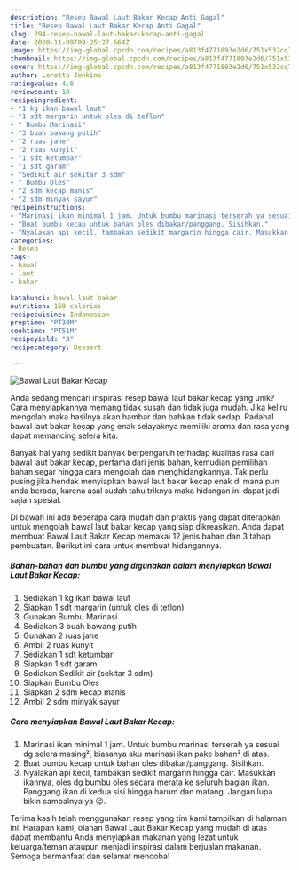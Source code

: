 ```yaml
---
description: "Resep Bawal Laut Bakar Kecap Anti Gagal"
title: "Resep Bawal Laut Bakar Kecap Anti Gagal"
slug: 294-resep-bawal-laut-bakar-kecap-anti-gagal
date: 2020-11-09T09:25:27.664Z
image: https://img-global.cpcdn.com/recipes/a813f4771893e2d6/751x532cq70/bawal-laut-bakar-kecap-foto-resep-utama.jpg
thumbnail: https://img-global.cpcdn.com/recipes/a813f4771893e2d6/751x532cq70/bawal-laut-bakar-kecap-foto-resep-utama.jpg
cover: https://img-global.cpcdn.com/recipes/a813f4771893e2d6/751x532cq70/bawal-laut-bakar-kecap-foto-resep-utama.jpg
author: Loretta Jenkins
ratingvalue: 4.6
reviewcount: 10
recipeingredient:
- "1 kg ikan bawal laut"
- "1 sdt margarin untuk oles di teflon"
- " Bumbu Marinasi"
- "3 buah bawang putih"
- "2 ruas jahe"
- "2 ruas kunyit"
- "1 sdt ketumbar"
- "1 sdt garam"
- "Sedikit air sekitar 3 sdm"
- " Bumbu Oles"
- "2 sdm kecap manis"
- "2 sdm minyak sayur"
recipeinstructions:
- "Marinasi ikan minimal 1 jam. Untuk bumbu marinasi terserah ya sesuai dg selera masing², biasanya aku marinasi ikan pake bahan² di atas."
- "Buat bumbu kecap untuk bahan oles dibakar/panggang. Sisihkan."
- "Nyalakan api kecil, tambakan sedikit margarin hingga cair. Masukkan ikannya, oles dg bumbu oles secara merata ke seluruh bagian ikan. Panggang ikan di kedua sisi hingga harum dan matang. Jangan lupa bikin sambalnya ya 😉."
categories:
- Resep
tags:
- bawal
- laut
- bakar

katakunci: bawal laut bakar 
nutrition: 169 calories
recipecuisine: Indonesian
preptime: "PT30M"
cooktime: "PT51M"
recipeyield: "3"
recipecategory: Dessert

---
```



![Bawal Laut Bakar Kecap](https://img-global.cpcdn.com/recipes/a813f4771893e2d6/751x532cq70/bawal-laut-bakar-kecap-foto-resep-utama.jpg)

Anda sedang mencari inspirasi resep bawal laut bakar kecap yang unik? Cara menyiapkannya memang tidak susah dan tidak juga mudah. Jika keliru mengolah maka hasilnya akan hambar dan bahkan tidak sedap. Padahal bawal laut bakar kecap yang enak selayaknya memiliki aroma dan rasa yang dapat memancing selera kita.



Banyak hal yang sedikit banyak berpengaruh terhadap kualitas rasa dari bawal laut bakar kecap, pertama dari jenis bahan, kemudian pemilihan bahan segar hingga cara mengolah dan menghidangkannya. Tak perlu pusing jika hendak menyiapkan bawal laut bakar kecap enak di mana pun anda berada, karena asal sudah tahu triknya maka hidangan ini dapat jadi sajian spesial.


Di bawah ini ada beberapa cara mudah dan praktis yang dapat diterapkan untuk mengolah bawal laut bakar kecap yang siap dikreasikan. Anda dapat membuat Bawal Laut Bakar Kecap memakai 12 jenis bahan dan 3 tahap pembuatan. Berikut ini cara untuk membuat hidangannya.

<!--inarticleads1-->

##### Bahan-bahan dan bumbu yang digunakan dalam menyiapkan Bawal Laut Bakar Kecap:

1. Sediakan 1 kg ikan bawal laut
1. Siapkan 1 sdt margarin (untuk oles di teflon)
1. Gunakan  Bumbu Marinasi
1. Sediakan 3 buah bawang putih
1. Gunakan 2 ruas jahe
1. Ambil 2 ruas kunyit
1. Sediakan 1 sdt ketumbar
1. Siapkan 1 sdt garam
1. Sediakan Sedikit air (sekitar 3 sdm)
1. Siapkan  Bumbu Oles
1. Siapkan 2 sdm kecap manis
1. Ambil 2 sdm minyak sayur




<!--inarticleads2-->

##### Cara menyiapkan Bawal Laut Bakar Kecap:

1. Marinasi ikan minimal 1 jam. Untuk bumbu marinasi terserah ya sesuai dg selera masing², biasanya aku marinasi ikan pake bahan² di atas.
1. Buat bumbu kecap untuk bahan oles dibakar/panggang. Sisihkan.
1. Nyalakan api kecil, tambakan sedikit margarin hingga cair. Masukkan ikannya, oles dg bumbu oles secara merata ke seluruh bagian ikan. Panggang ikan di kedua sisi hingga harum dan matang. Jangan lupa bikin sambalnya ya 😉.




Terima kasih telah menggunakan resep yang tim kami tampilkan di halaman ini. Harapan kami, olahan Bawal Laut Bakar Kecap yang mudah di atas dapat membantu Anda menyiapkan makanan yang lezat untuk keluarga/teman ataupun menjadi inspirasi dalam berjualan makanan. Semoga bermanfaat dan selamat mencoba!
